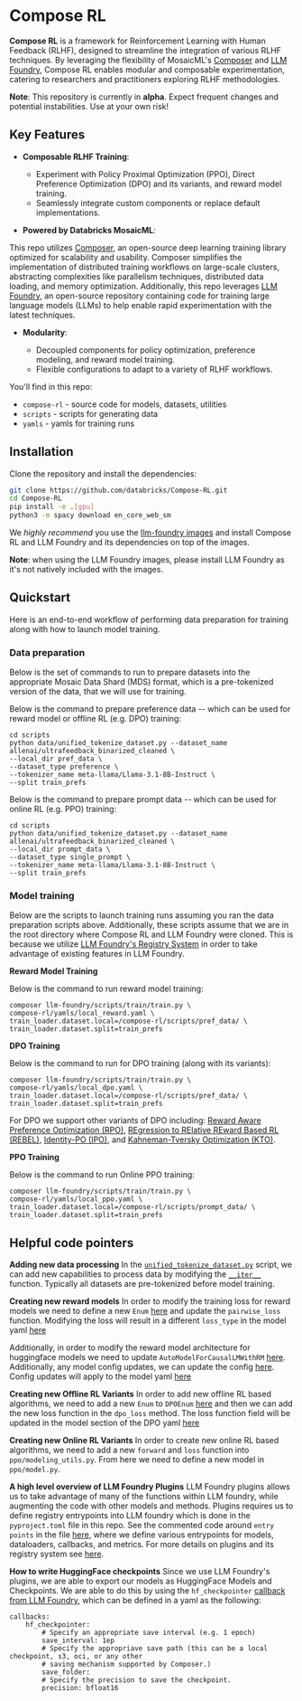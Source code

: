 # Compose RL

**Compose RL** is a framework for Reinforcement Learning with Human Feedback (RLHF), designed to streamline the integration of various RLHF techniques. By leveraging the flexibility of MosaicML's [Composer](https://github.com/mosaicml/composer) and [LLM Foundry](https://github.com/mosaicml/llm-foundry/tree/main), Compose RL enables modular and composable experimentation, catering to researchers and practitioners exploring RLHF methodologies.

**Note**: This repository is currently in **alpha**. Expect frequent changes and potential instabilities. Use at your own risk!

## Key Features

- **Composable RLHF Training**:
  - Experiment with Policy Proximal Optimization (PPO), Direct Preference Optimization (DPO) and its variants, and reward model training.
  - Seamlessly integrate custom components or replace default implementations.

- **Powered by Databricks MosaicML**:

This repo utilizes [Composer](https://github.com/mosaicml/composer), an open-source deep learning training library optimized for scalability and usability. Composer simplifies the implementation of distributed training workflows on large-scale clusters, abstracting complexities like parallelism techniques, distributed data loading, and memory optimization. Additionally, this repo leverages [LLM Foundry](https://github.com/mosaicml/llm-foundry/tree/main), an open-source repository containing code for training large language models (LLMs) to help enable rapid experimentation with the latest techniques.

- **Modularity**:

  - Decoupled components for policy optimization, preference modeling, and reward model training.
  - Flexible configurations to adapt to a variety of RLHF workflows.

You'll find in this repo:
* `compose-rl` - source code for models, datasets, utilities
* `scripts` - scripts for generating data
* `yamls` - yamls for training runs

## Installation

Clone the repository and install the dependencies:

```bash
git clone https://github.com/databricks/Compose-RL.git
cd Compose-RL
pip install -e .[gpu]
python3 -m spacy download en_core_web_sm
```

We *highly recommend* you use the [llm-foundry images](https://github.com/mosaicml/llm-foundry/?tab=readme-ov-file#mosaicml-docker-images) and install Compose RL and LLM Foundry and its dependencies on top of the images.

**Note**: when using the LLM Foundry images, please install LLM Foundry as it's not natively included with the images.


## Quickstart
Here is an end-to-end workflow of performing data preparation for training along with how to launch model training.

### Data preparation

Below is the set of commands to run to prepare datasets into the appropriate Mosaic Data Shard (MDS) format, which is a pre-tokenized version of the data, that we will use for training.

Below is the command to prepare preference data -- which can be used for reward model or offline RL (e.g. DPO) training:

```
cd scripts
python data/unified_tokenize_dataset.py --dataset_name allenai/ultrafeedback_binarized_cleaned \
--local_dir pref_data \
--dataset_type preference \
--tokenizer_name meta-llama/Llama-3.1-8B-Instruct \
--split train_prefs
```

Below is the command to prepare prompt data -- which can be used for online RL (e.g. PPO) training:

```
cd scripts
python data/unified_tokenize_dataset.py --dataset_name allenai/ultrafeedback_binarized_cleaned \
--local_dir prompt_data \
--dataset_type single_prompt \
--tokenizer_name meta-llama/Llama-3.1-8B-Instruct \
--split train_prefs
```

### Model training

Below are the scripts to launch training runs assuming you ran the data preparation scripts above. Additionally, these scripts assume that we are in the root directory where Compose RL and LLM Foundry were cloned. This is because we utilize [LLM Foundry's Registry System](https://github.com/mosaicml/llm-foundry/?tab=readme-ov-file#registry) in order to take advantage of existing features in LLM Foundry.

**Reward Model Training**

Below is the command to run reward model training:

```
composer llm-foundry/scripts/train/train.py \
compose-rl/yamls/local_reward.yaml \
train_loader.dataset.local=/compose-rl/scripts/pref_data/ \
train_loader.dataset.split=train_prefs
```

**DPO Training**

Below is the command to run for DPO training (along with its variants):

```
composer llm-foundry/scripts/train/train.py \
compose-rl/yamls/local_dpo.yaml \
train_loader.dataset.local=/compose-rl/scripts/pref_data/ \
train_loader.dataset.split=train_prefs
```

For DPO we support other variants of DPO including: [Reward Aware Preference Optimization (RPO)](https://arxiv.org/pdf/2406.11704v1), [REgression to RElative REward Based RL (REBEL)](https://arxiv.org/pdf/2404.16767), [Identity-PO (IPO)](https://arxiv.org/abs/2310.12036), and [Kahneman-Tversky Optimization (KTO)](https://arxiv.org/abs/2402.01306).

**PPO Training**

Below is the command to run Online PPO training:

```
composer llm-foundry/scripts/train/train.py \
compose-rl/yamls/local_ppo.yaml \
train_loader.dataset.local=/compose-rl/scripts/prompt_data/ \
train_loader.dataset.split=train_prefs
```

## Helpful code pointers

**Adding new data processing**
In the [`unified_tokenize_dataset.py`](https://github.com/databricks-mosaic/RLHF/blob/9f8fe135ff4c334efce95197b606f7ff0f5a3eb6/scripts/data/unified_tokenize_dataset.py) script, we can add new capabilities to process data by modifying the [`__iter__`](hhttps://github.com/databricks-mosaic/RLHF/blob/9f8fe135ff4c334efce95197b606f7ff0f5a3eb6/scripts/data/unified_tokenize_dataset.py#L51) function. Typically all datasets are pre-tokenized before model training.

**Creating new reward models**
In order to modify the training loss for reward models we need to define a new `Enum` [here](https://github.com/databricks-mosaic/RLHF/blob/9f8fe135ff4c334efce95197b606f7ff0f5a3eb6/compose_rl/reward_learning/model_methods.py#L30) and update the `pairwise_loss` function. Modifying the loss will result in a different `loss_type` in the model yaml [here](https://github.com/databricks-mosaic/RLHF/blob/9f8fe135ff4c334efce95197b606f7ff0f5a3eb6/yamls/pairwise_reward_model.yaml#L27)

Additionally, in order to modify the reward model architecture for huggingface models we need to update `AutoModelForCausalLMWithRM` [here](https://github.com/databricks-mosaic/RLHF/blob/9f8fe135ff4c334efce95197b606f7ff0f5a3eb6/compose_rl/reward_learning/hf_utils.py#L124). Additionally, any model config updates, we can update the config [here](https://github.com/databricks-mosaic/RLHF/blob/9f8fe135ff4c334efce95197b606f7ff0f5a3eb6/compose_rl/reward_learning/hf_utils.py#L89). Config updates will apply to the model yaml [here](https://github.com/databricks-mosaic/RLHF/blob/9f8fe135ff4c334efce95197b606f7ff0f5a3eb6/yamls/pairwise_reward_model.yaml#L23)

**Creating new Offline RL Variants**
In order to add new offline RL based algorithms, we need to add a new `Enum` to `DPOEnum` [here](https://github.com/databricks-mosaic/RLHF/blob/9f8fe135ff4c334efce95197b606f7ff0f5a3eb6/compose_rl/dpo/model_methods.py#L29) and then we can add the new loss function in the `dpo_loss` method. The loss function field will be updated in the model section of the DPO yaml [here](https://github.com/databricks-mosaic/RLHF/blob/9f8fe135ff4c334efce95197b606f7ff0f5a3eb6/yamls/dpo.yaml#L18)

**Creating new Online RL Variants**
In order to create new online RL based algorithms, we need to add a new `forward` and `loss` function into `ppo/modeling_utils.py`. From here we need to define a new model in `ppo/model.py`.


**A high level overview of LLM Foundry Plugins**
LLM Foundry plugins allows us to take advantage of many of the functions within LLM foundry, while augmenting the code with other models and methods. Plugins requires us to define registry entrypoints into LLM foundry which is done in the `pyproject.toml` file in this repo. See the commented code around `entry points` in the file [here](https://github.com/databricks-mosaic/RLHF/blob/9f8fe135ff4c334efce95197b606f7ff0f5a3eb6/pyproject.toml#L35), where we define various entrypoints for models, dataloaders, callbacks, and metrics. For more details on plugins and its registry system see [here](https://github.com/mosaicml/llm-foundry/?tab=readme-ov-file#registry).

**How to write HuggingFace checkpoints**
Since we use LLM Foundry's plugins, we are able to export our models as HuggingFace Models and Checkpoints. We are able to do this by using the `hf_checkpointer` [callback from LLM Foundry](https://github.com/mosaicml/llm-foundry/blob/a27c720058bcdf08bfbd51a1e76b17097012fe26/llmfoundry/callbacks/hf_checkpointer.py#L245), which can be defined in a yaml as the following:
```
callbacks:
    hf_checkpointer:
	    # Specify an appropriate save interval (e.g. 1 epoch)
        save_interval: 1ep
        # Specify the appropriave save path (this can be a local checkpoint, s3, oci, or any other
        # saving mechanism supported by Composer.)
        save_folder: 
        # Specify the precision to save the checkpoint.
        precision: bfloat16
```
